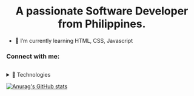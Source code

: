 <h1 align="center">A passionate Software Developer from Philippines.</h1>

- 🌱 I’m currently learning HTML, CSS, Javascript


### Connect with me:

<a href="https://www.facebook.com/george.lim.54584" class="bi bi-facebook"><img ></a>
<a href="https://m.me/george.lim.54584" class="bi bi-messenger"></a>
<a href="georgejrlim090495@gmail.com" class="bi bi-envelope"></a>
<a href="https://www.linkedin.com/in/george-jr-5a7a88178/" class="bi bi-linkedin"></a>

<details>
  <summary>🧪 Technologies</summary>
  
#### Frontend

![ReactJS](https://img.shields.io/badge/-React.js-000?&logo=React)
![Boostrap](https://img.shields.io/badge/-Boostrap-000?&logo=bootstrap)

#### Backend

![Node.js](https://img.shields.io/badge/-Node.js-000?&logo=node.js)
![Express](https://img.shields.io/badge/-Express-000?&logo=express)

#### Layout and Design

![AutoCAD](https://img.shields.io/badge/-AutoCAD-000?&logo=autocad)

#### Database-related

![PostgreSQL](https://img.shields.io/badge/-PostgreSQL-000?&logo=postgresql)
![MySQL](https://img.shields.io/badge/-MySQL-000?&logo=mysql)
  
</details>

[![Anurag's GitHub stats](https://github-readme-stats.vercel.app/api?username=georimu)](https://github.com/anuraghazra/github-readme-stats)
